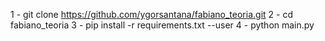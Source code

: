 1 - git clone https://github.com/ygorsantana/fabiano_teoria.git
2 - cd fabiano_teoria
3 - pip install -r requirements.txt --user
4 - python main.py
